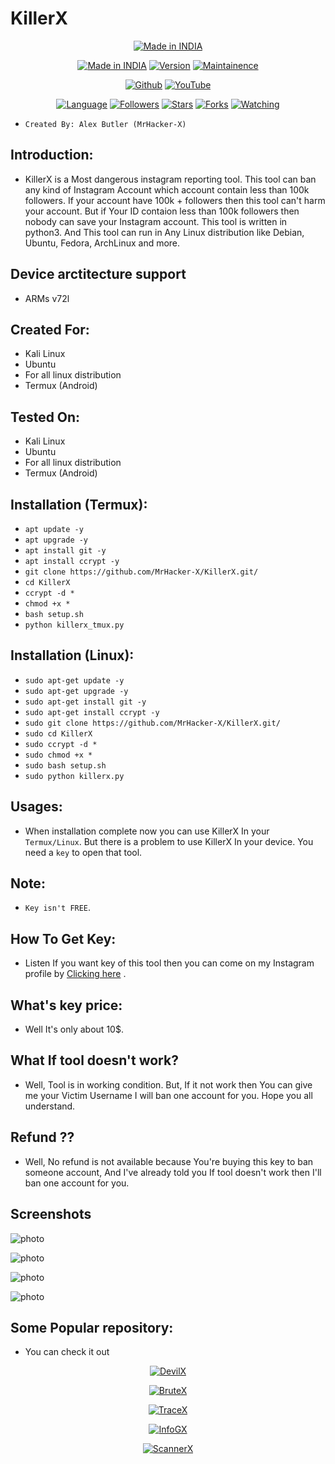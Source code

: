 # KillerX

<p align="center">
<a href="https://instagram.com/0hacker_x0"><img title="Made in INDIA" src="https://img.shields.io/badge/MADE%20IN-INDIA-SCRIPT?colorA=%23ff8100&colorB=%23017e40&colorC=%23ff0000&style=for-the-badge"></a>
</p>

<p align="center">
<a href="https://instagram.com/0hacker_x0"><img title="Made in INDIA" src="https://img.shields.io/badge/Tool-KillerX-green.svg"></a>
<a href="https://youtube.com/@Technolex"><img title="Version" src="https://img.shields.io/badge/Version-1.0-green.svg?style=flat-square"></a>
<a href="https://youtube.com/@Technolex"><img title="Maintainence" src="https://img.shields.io/badge/Maintained%3F-yes-green.svg"></a>
</p>

<p align="center">
<a href="https://github.com/MrHacker-X"><img title="Github" src="https://img.shields.io/badge/MrHacker-X-brightgreen?style=for-the-badge&logo=github"></a>
<a href="https://youtube.com/@Technolex"><img title="YouTube" src="https://img.shields.io/badge/YouTube-Technolex-red?style=for-the-badge&logo=Youtube"></a>
</p>
<p align="center">
<a href="https://github.com/MrHacker-X"><img title="Language" src="https://img.shields.io/badge/Made%20with-Python-1f425f.svg?v=103"></a>
<a href="https://github.com/MrHacker-X"><img title="Followers" src="https://img.shields.io/github/followers/MrHacker-X?color=blue&style=flat-square"></a>
<a href="https://github.com/MrHacker-X"><img title="Stars" src="https://img.shields.io/github/stars/MrHacker-X/KillerX?color=red&style=flat-square"></a>
<a href="https://github.com/MrHacker-X"><img title="Forks" src="https://img.shields.io/github/forks/MrHacker-X/KillerX?color=red&style=flat-square"></a>
<a href="https://github.com/MrHacker-X"><img title="Watching" src="https://img.shields.io/github/watchers/MrHacker-X/KillerX?label=Watchers&color=blue&style=flat-square"></a>

</p>


+ ``` Created By: Alex Butler (MrHacker-X) ```

## Introduction:

+  KillerX is a Most dangerous instagram reporting tool. This tool can ban any kind of Instagram Account which account contain less than 100k followers. If your account have 100k + followers then this tool can't harm your account. But if Your ID contaion less than 100k followers then nobody can save your Instagram account. This tool is written in python3. And This tool can run in Any Linux distribution like Debian, Ubuntu, Fedora, ArchLinux and more.

## Device arctitecture support
+ ARMs v72l


## Created For:

+ Kali Linux
+ Ubuntu
+ For all linux distribution
+ Termux (Android)

## Tested On:

+ Kali Linux
+ Ubuntu
+ For all linux distribution
+ Termux (Android)

## Installation (Termux):

+ ` apt update -y `
+ ` apt upgrade -y `
+ ` apt install git -y `
+ ` apt install ccrypt -y `
+ ` git clone https://github.com/MrHacker-X/KillerX.git/ `
+ ` cd KillerX `
+ ` ccrypt -d * `
+ ` chmod +x * `
+ ` bash setup.sh `
+ ` python killerx_tmux.py `

## Installation (Linux):

+ ` sudo apt-get update -y `
+ ` sudo apt-get upgrade -y `
+ ` sudo apt-get install git -y `
+ ` sudo apt-get install ccrypt -y `
+ ` sudo git clone https://github.com/MrHacker-X/KillerX.git/ `
+ ` sudo cd KillerX `
+ ` sudo ccrypt -d * `
+ ` sudo chmod +x * `
+ ` sudo bash setup.sh `
+ ` sudo python killerx.py `

## Usages:

+ When installation complete now you can use KillerX In your ` Termux/Linux `. But there is a problem to use KillerX In your device. You need a ` key ` to open that tool.

## Note:
+  ``` Key isn't FREE ```.

## How To Get Key:

+ Listen If you want key of this tool then you can come on my Instagram profile by [Clicking here](https://instagram.com/0hacker_x0/) .

## What's key price:

+ Well It's only about 10$.

## What If tool doesn't work?

+ Well, Tool is in working condition. But, If it not work then You can give me your Victim Username I will ban one account for you. Hope you all understand.

## Refund ??

+ Well, No refund is not available because You're buying this key to ban someone account, And I've already told you If tool doesn't work then I'll ban one account for you.  

## Screenshots

![photo](https://i.postimg.cc/SxQgf74G/main.png)

![photo](https://i.postimg.cc/ZJm2qpGn/selecttype.png)

![photo](https://i.postimg.cc/mZFJPwZz/confirm.png)

![photo](https://i.postimg.cc/dt8bPGRk/about.png)

## Some Popular repository:
+ You can check it out
<p align="center"><a href="https://github.com/MrHacker-X/DevilX.git/"><img title="DevilX" src="https://github-readme-stats.vercel.app/api/pin/?username=MrHacker-X&repo=DevilX&theme=dark"></a>
<p align="center"><a href="https://github.com/MrHacker-X/BruteX.git/"><img title="BruteX" src="https://github-readme-stats.vercel.app/api/pin/?username=MrHacker-X&repo=BruteX&theme=dark"></a>
<p align="center"><a href="https://github.com/MrHacker-X/TraceX.git/"><img title="TraceX" src="https://github-readme-stats.vercel.app/api/pin/?username=MrHacker-X&repo=TraceX&theme=dark"></a>
<p align="center"><a href="https://github.com/MrHacker-X/InfoGX.git/"><img title="InfoGX" src="https://github-readme-stats.vercel.app/api/pin/?username=MrHacker-X&repo=InfoGX&theme=dark"></a>
<p align="center"><a href="https://github.com/MrHacker-X/ScannerX.git/"><img title="ScannerX" src="https://github-readme-stats.vercel.app/api/pin/?username=MrHacker-X&repo=ScannerX&theme=dark"></a>



